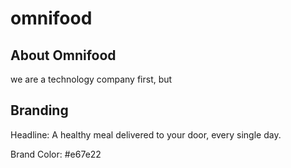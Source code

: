 # omnifood

## About Omnifood

we are a technology company first, but 

## Branding

Headline: A healthy meal delivered to your door, every single day.

Brand Color: #e67e22
